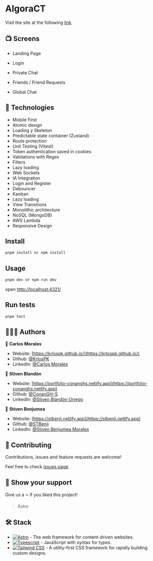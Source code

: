 # AlgoraCT

Visit the site at the following [link](https://algora-ct.vercel.app)

## 📺 Screens

- Landing Page
- Login
- Private Chat
- Friends / Friend Requests

- Global Chat

## 🚀 Technologies

- Mobile First
- Atomic design
- Loading y Skeleton
- Predictable state container (Zustand)
- Route protection
- Unit Testing (Vitest)
- Token authentication saved in cookies
- Validations with Regex
- Filters
- Lazy loading
- Web Sockets
- IA Integration
- Login and Register
- Debouncer
- Kanban
- Lazy loading
- View Transitions
- Monolithic architecture
- NoSQL (MongoDB)
- AWS Lambda
- Responsive Design

## Install

```sh
pnpm install or npm install
```

## Usage

```sh
pnpm dev or npm run dev
```

open [http://localhost:4321/](http://localhost:4321/)

## Run tests

```sh
pnpm test
```

## 👨🏻‍💻 Authors

👤 **Carlos Morales**

- Website: [https://krlospk.github.io/](https://krlospk.github.io/)
- Github: [@KrlosPK](https://github.com/KrlosPK)
- LinkedIn: [@Carlos Morales](https://linkedin.com/in/krlos-morales/)

👤 **Stiven Blandón**

- Website: [https://portfolio-conanghs.netlify.app](https://portfolio-conanghs.netlify.app)
- Github: [@ConanGH-S](https://github.com/ConanGH-S)
- LinkedIn: [@Stiven Blandón Urrego](https://www.linkedin.com/in/blandons02/)

👤 **Stiven Benjumea**

- Website: [https://stbenji.netlify.app](https://stbenji.netlify.app)
- Github: [@STBenji](https://github.com/STBenji)
- LinkedIn: [@Stiven Benjumea Morales](https://www.linkedin.com/in/stivenbm/)

## 🤝 Contributing

Contributions, issues and feature requests are welcome!

Feel free to check [issues page](https://github.com/KrlosPK/algora-ct/issues).

## 💖 Show your support

Give us a ⭐️ if you liked this project!

> Astro

## 🛠️ Stack

- [![Astro][astro-badge]][astro-url] - The web framework for content-driven websites.
- [![Typescript][typescript-badge]][typescript-url] - JavaScript with syntax for types.
- [![Tailwind CSS][tailwind-badge]][tailwind-url] - A utility-first CSS framework for rapidly building custom designs.

[astro-url]: https://astro.build/
[typescript-url]: https://www.typescriptlang.org/
[tailwind-url]: https://tailwindcss.com/
[astro-badge]: https://img.shields.io/badge/Astro-fff?style=for-the-badge&logo=astro&logoColor=bd303a&color=352563
[typescript-badge]: https://img.shields.io/badge/Typescript-007ACC?style=for-the-badge&logo=typescript&logoColor=white&color=blue
[tailwind-badge]: https://img.shields.io/badge/Tailwind-ffffff?style=for-the-badge&logo=tailwindcss&logoColor=38bdf8
